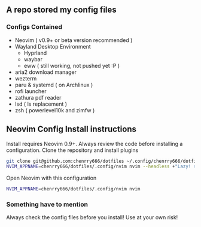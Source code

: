 ##  A repo stored my config files

### Configs Contained
* Neovim ( v0.9+ or beta version recommended )
* Wayland Desktop Environment
  * Hyprland
  * waybar
  * eww ( still working, not pushed yet :P )
* aria2 download manager
* wezterm
* paru & systemd ( on Archlinux )
* rofi launcher
* zathura pdf reader
* lsd ( ls replacement )
* zsh ( powerlevel10k and zimfw )

## Neovim Config Install instructions
Install requires Neovim 0.9+. Always review the code before installing a configuration.
Clone the repository and install plugins
```bash
git clone git@github.com:chenrry666/dotfiles ~/.config/chenrry666/dotfiles
NVIM_APPNAME=chenrry666/dotfiles/.config/nvim nvim --headless +"Lazy! sync" +qa
```
Open Neovim with this configuration
```bash
NVIM_APPNAME=chenrry666/dotfiles/.config/nvim nvim
```

### Something have to mention
Always check the config files before you install! Use at your own risk!
